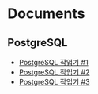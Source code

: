 # Documents

## PostgreSQL
- [PostgreSQL 작업기 #1](Documents/PostgreSQL%20%231)
- [PostgreSQL 작업기 #2](Documents/PostgreSQL%20%232)
- [PostgreSQL 작업기 #3](Documents/PostgreSQL%20%233%20(Attendance).md)

